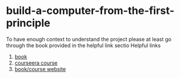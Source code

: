 # build-a-computer-from-the-first-principle
To have enough context to understand the project please at least go through the book provided in the helpful link sectio
Helpful links
1. [book](https://www.amazon.com/Elements-Computing-Systems-Building-Principles/dp/0262640686)
2. [courseera course](https://www.coursera.org/learn/build-a-computer)
3. [book/course website](http://www.nand2tetris.org/)

